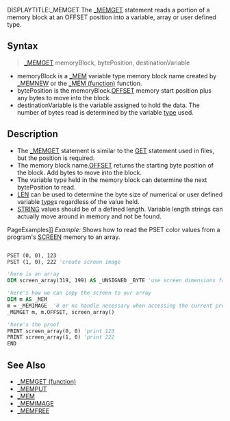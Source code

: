 DISPLAYTITLE:_MEMGET
The [_MEMGET](_MEMGET) statement reads a portion of a memory block at an OFFSET position into a variable, array or user defined type.


## Syntax

>  [_MEMGET](_MEMGET) memoryBlock, bytePosition, destinationVariable


* memoryBlock is a [_MEM](_MEM) variable type memory block name created by [_MEMNEW](_MEMNEW) or the [_MEM (function)](_MEM (function)) function.
* bytePosition is the memoryBlock.[OFFSET](OFFSET) memory start position plus any bytes to move into the block. 
* destinationVariable is the variable assigned to hold the data. The number of bytes read is determined by the variable [type](type) used.


## Description

* The [_MEMGET](_MEMGET) statement is similar to the [GET](GET) statement used in files, but the position is required.
* The memory block name.[OFFSET](OFFSET) returns the starting byte position of the block. Add bytes to move into the block.
* The variable type held in the memory block can determine the next bytePosition to read. 
* [LEN](LEN) can be used to determine the byte size of numerical or user defined variable [type](type)s regardless of the value held.
* [STRING](STRING) values should be of a defined length. Variable length strings can actually move around in memory and not be found.


PageExamples]]
*Example:* Shows how to read the PSET color values from a program's [SCREEN](SCREEN) memory to an array.

```vb

PSET (0, 0), 123
PSET (1, 0), 222 'create screen image

'here is an array
DIM screen_array(319, 199) AS _UNSIGNED _BYTE 'use screen dimensions from 0

'here's how we can copy the screen to our array
DIM m AS _MEM
m = _MEMIMAGE  '0 or no handle necessary when accessing the current program screen
_MEMGET m, m.OFFSET, screen_array()

'here's the proof
PRINT screen_array(0, 0) 'print 123
PRINT screen_array(1, 0) 'print 222 
END 

```


## See Also

* [_MEMGET (function)](_MEMGET (function))
* [_MEMPUT](_MEMPUT)
* [_MEM](_MEM)
* [_MEMIMAGE](_MEMIMAGE)
* [_MEMFREE](_MEMFREE)




